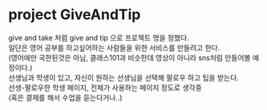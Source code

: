 # project GiveAndTip
give and take 처럼 give and tip 으로 프로젝트 명을 정했다. <br>
일단은 영어 공부를 하고싶어하는 사람들을 위한 서비스를 만들려고 한다. <br>
(영어에만 국한된것은 아님, 클래스101과 비슷한데 영상이 아니라 sns처럼 만들어볼 예정이다.)<br>
선생님과 학생이 있고, 자신이 원하는 선생님을 선택해 팔로우 하고 팁을 받는다.<br>
선생-팔로우한 학생 페이지, 전체가 사용하는 페이지 정도로 생각중<br>
(혹은 결제를 해서 수업을 듣는다거나..)<br>
